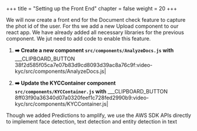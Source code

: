 +++
title = "Setting up the Front End"
chapter = false
weight = 20
+++

We will now create a front end for the Document check feature to capture the phot id of the user. For ths we add a new Upload component to our react app. We have already added all necessary libraries for the previous component. We jut need to add code to enable this feature.

1. **➡️ Create a new component `src/components/AnalyzeDocs.js` with** ___CLIPBOARD_BUTTON 38f2d585f05ca7e07b83d9cd8093d39ac8a76c9f:video-kyc/src/components/AnalyzeDocs.js|

5. **➡️ Update the KYCContainer component `src/components/KYCContainer.js` with** ___CLIPBOARD_BUTTON 8ff03f90a36340d07a0320feef1c728fed2990b9:video-kyc/src/components/KYCContainer.js|


Though we added Predictions to amplify, we use the AWS SDK APIs directly to implement face detection, text detection and entity detection in text


